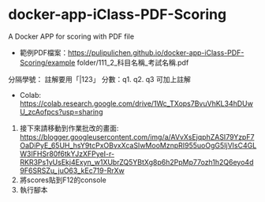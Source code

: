 # docker-app-iClass-PDF-Scoring
A Docker APP for scoring with PDF file

- 範例PDF檔案：https://pulipulichen.github.io/docker-app-iClass-PDF-Scoring/example folder/111_2_科目名稱_考試名稱.pdf

分隔學號： 註解要用「|123」
分數：q1. q2. q3
可加上註解

- Colab: https://colab.research.google.com/drive/1Wc_TXops7BvuVhKL34hDUwU_zcAofpcs?usp=sharing

1. 接下來請移動到作業批改的畫面: https://blogger.googleusercontent.com/img/a/AVvXsEjqphZASI79YzpF7OaDiPyE_65UH_hsY9tcPxOBvxXcaSIwMooMznpRI955uoOgG5IjVIsC4GLW3IFHSr80f6tkYJzXFPyeI-r-RKR3Ps1yUsEkj4Exyn_w1XUbrZQ5YBtXg8p6h2PpMp77ozh1h2Q6eyo4d9F6SRSZu_juO63_kEc719-RrXw
2. 將scores貼到F12的console
3. 執行腳本